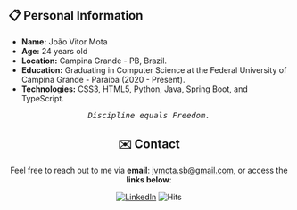 <!-- README.md -->
<!-- Informações Pessoais -->

## 📋 Personal Information

- **Name:** João Vitor Mota
- **Age:** 24 years old
- **Location:** Campina Grande - PB, Brazil.
- **Education:** Graduating in Computer Science at the Federal University of Campina Grande - Paraíba (2020 - Present).
- **Technologies:** CSS3, HTML5, Python, Java, Spring Boot, and TypeScript.

<div align="center">

<pre><i>Discipline equals Freedom.</i></pre>

</div>
 
<div align="center">

## ✉️ Contact
 
Feel free to reach out to me via **email**: [jvmota.sb@gmail.com](mailto:jvmota.sb@gmail.com), or access the **links below**:

[![LinkedIn](https://img.shields.io/badge/Linkedin-0077B5)](https://www.linkedin.com/in/jvsmota/)
![Hits](https://hits.sh/github.com/JVSMOTA.svg?color=0077B5)

</div>
 

